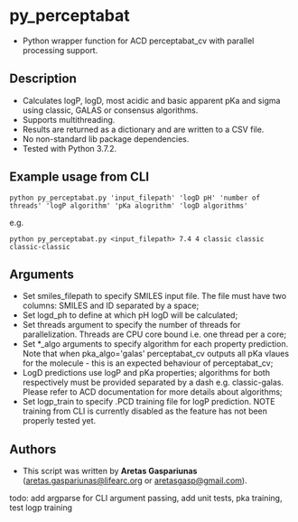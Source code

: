 # py_perceptabat
* Python wrapper function for ACD perceptabat_cv with parallel processing support.

## Description
* Calculates logP, logD, most acidic and basic apparent pKa and sigma using classic, GALAS or consensus algorithms.
* Supports multithreading.
* Results are returned as a dictionary and are written to a CSV file.
* No non-standard lib package dependencies.
* Tested with Python 3.7.2.

## Example usage from CLI
```
python py_perceptabat.py 'input_filepath' 'logD pH' 'number of threads' 'logP algorithm' 'pKa alogrithm' 'logD algorithms'
```
e.g.
```
python py_perceptabat.py <input_filepath> 7.4 4 classic classic classic-classic
```

## Arguments
* Set smiles_filepath to specify SMILES input file. The file must have two columns: SMILES and ID separated by a space;
* Set logd_ph to define at which pH logD will be calculated;
* Set threads argument to specify the number of threads for parallelization. Threads are CPU core bound i.e. one thread per a core;
* Set *_algo arguments to specify algorithm for each property prediction. Note that when pka_algo='galas' perceptabat_cv outputs all pKa vlaues for the molecule - this is an expected behaviour of perceptabat_cv;
* LogD predictions use logP and pKa properties; algorithms for both respectively must be provided separated by a dash e.g. classic-galas. Please refer to ACD documentation for more details about algorithms;
* Set logp_train to specify .PCD training file for logP prediction. NOTE training from CLI is currently disabled as the feature has not been properly tested yet.

## Authors
* This script was written by **Aretas Gaspariunas** (aretas.gaspariunas@lifearc.org or aretasgasp@gmail.com).

todo: add argparse for CLI argument passing, add unit tests, pka training, test logp training
